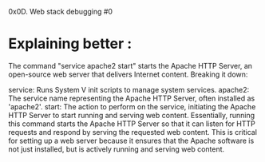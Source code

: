 0x0D. Web stack debugging #0
# Explaining better :

The command "service apache2 start" starts the Apache HTTP Server, an open-source web server that delivers Internet content. Breaking it down:

service: Runs System V init scripts to manage system services.
apache2: The service name representing the Apache HTTP Server, often installed as 'apache2'.
start: The action to perform on the service, initiating the Apache HTTP Server to start running and serving web content.
Essentially, running this command starts the Apache HTTP Server so that it can listen for HTTP requests and respond by serving the requested web content. This is critical for setting up a web server because it ensures that the Apache software is not just installed, but is actively running and serving web content.
